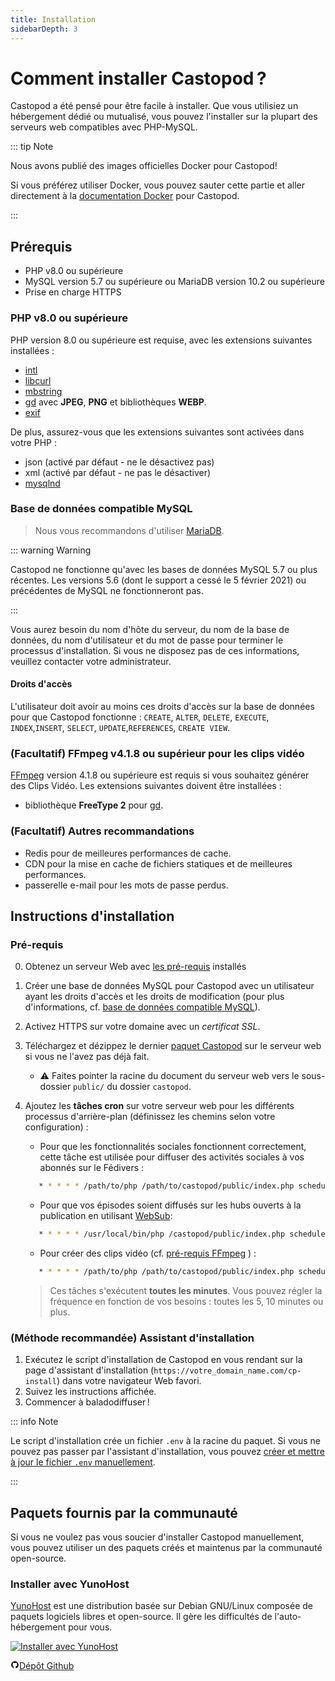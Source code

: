 ```yaml
---
title: Installation
sidebarDepth: 3
---
```


# Comment installer Castopod ?

Castopod a été pensé pour être facile à installer. Que vous utilisiez un
hébergement dédié ou mutualisé, vous pouvez l'installer sur la plupart des
serveurs web compatibles avec PHP-MySQL.

::: tip Note

Nous avons publié des images officielles Docker pour Castopod!

Si vous préférez utiliser Docker, vous pouvez sauter cette partie et aller
directement à la [documentation Docker](./docker.md) pour Castopod.

:::

## Prérequis

- PHP v8.0 ou supérieure
- MySQL version 5.7 ou supérieure ou MariaDB version 10.2 ou supérieure
- Prise en charge HTTPS

### PHP v8.0 ou supérieure

PHP version 8.0 ou supérieure est requise, avec les extensions suivantes
installées :

- [intl](https://www.php.net/manual/fr/intl.requirements.php)
- [libcurl](https://www.php.net/manual/fr/curl.requirements.php)
- [mbstring](https://www.php.net/manual/fr/mbstring.installation.php)
- [gd](https://www.php.net/manual/en/image.installation.php) avec **JPEG**,
  **PNG** et bibliothèques **WEBP**.
- [exif](https://www.php.net/manual/fr/exif.installation.php)

De plus, assurez-vous que les extensions suivantes sont activées dans votre PHP
:

- json (activé par défaut - ne le désactivez pas)
- xml (activé par défaut - ne pas le désactiver)
- [mysqlnd](https://www.php.net/manual/fr/mysqlnd.install.php)

### Base de données compatible MySQL

> Nous vous recommandons d'utiliser [MariaDB](https://mariadb.org).

::: warning Warning

Castopod ne fonctionne qu'avec les bases de données MySQL 5.7 ou plus récentes.
Les versions 5.6 (dont le support a cessé le 5 février 2021) ou précédentes de
MySQL ne fonctionneront pas.

:::

Vous aurez besoin du nom d'hôte du serveur, du nom de la base de données, du nom
d'utilisateur et du mot de passe pour terminer le processus d'installation. Si
vous ne disposez pas de ces informations, veuillez contacter votre
administrateur.

#### Droits d'accès

L'utilisateur doit avoir au moins ces droits d'accès sur la base de données pour
que Castopod fonctionne : `CREATE`, `ALTER`, `DELETE`, `EXECUTE`,
`INDEX`,`INSERT`, `SELECT`, `UPDATE`,`REFERENCES`, `CREATE VIEW`.

### (Facultatif) FFmpeg v4.1.8 ou supérieur pour les clips vidéo

[FFmpeg](https://www.ffmpeg.org/) version 4.1.8 ou supérieure est requis si vous
souhaitez générer des Clips Vidéo. Les extensions suivantes doivent être
installées :

- bibliothèque **FreeType 2** pour
  [gd](https://www.php.net/manual/en/image.installation.php).

### (Facultatif) Autres recommandations

- Redis pour de meilleures performances de cache.
- CDN pour la mise en cache de fichiers statiques et de meilleures performances.
- passerelle e-mail pour les mots de passe perdus.

## Instructions d'installation

### Pré-requis

0. Obtenez un serveur Web avec [les pré-requis](#requirements) installés
1. Créer une base de données MySQL pour Castopod avec un utilisateur ayant les
   droits d'accès et les droits de modification (pour plus d'informations, cf.
   [base de données compatible MySQL](#mysql-compatible-database)).
2. Activez HTTPS sur votre domaine avec un _certificat SSL_.
3. Téléchargez et dézippez le dernier [paquet Castopod](https://castopod.org/)
   sur le serveur web si vous ne l'avez pas déjà fait.
   - ⚠️ Faites pointer la racine du document du serveur web vers le sous-dossier
     `public/` du dossier `castopod`.
4. Ajoutez les **tâches cron** sur votre serveur web pour les différents
   processus d'arrière-plan (définissez les chemins selon votre configuration) :

   - Pour que les fonctionnalités sociales fonctionnent correctement, cette
     tâche est utilisée pour diffuser des activités sociales à vos abonnés sur
     le Fédivers :

   ```bash
      * * * * * /path/to/php /path/to/castopod/public/index.php scheduled-activities
   ```

   - Pour que vos épisodes soient diffusés sur les hubs ouverts à la publication
     en utilisant [WebSub](https://en.wikipedia.org/wiki/WebSub):

   ```bash
      * * * * * /usr/local/bin/php /castopod/public/index.php scheduled-websub-publish
   ```

   - Pour créer des clips vidéo (cf.
     [pré-requis FFmpeg](#ffmpeg-v418-or-higher-for-video-clips) ) :

   ```bash
      * * * * * /path/to/php /path/to/castopod/public/index.php scheduled-video-clips
   ```

   > Ces tâches s'exécutent **toutes les minutes**. Vous pouvez régler la
   > fréquence en fonction de vos besoins : toutes les 5, 10 minutes ou plus.

### (Méthode recommandée) Assistant d'installation

1. Exécutez le script d'installation de Castopod en vous rendant sur la page
   d'assistant d'installation (`https://votre_domain_name.com/cp-install`) dans
   votre navigateur Web favori.
2. Suivez les instructions affichée.
3. Commencer à baladodiffuser !

::: info Note

Le script d'installation crée un fichier `.env` à la racine du paquet. Si vous
ne pouvez pas passer par l'assistant d'installation, vous pouvez
[créer et mettre à jour le fichier `.env` manuellement](#alternative-manual-configuration).

:::

## Paquets fournis par la communauté

Si vous ne voulez pas vous soucier d'installer Castopod manuellement, vous
pouvez utiliser un des paquets créés et maintenus par la communauté open-source.

### Installer avec YunoHost

[YunoHost](https://yunohost.org/) est une distribution basée sur Debian
GNU/Linux composée de paquets logiciels libres et open-source. Il gère les
difficultés de l'auto-hébergement pour vous.

<div class="flex flex-wrap items-center gap-4">

<a href="https://install-app.yunohost.org/?app=castopod" target="_blank" rel="noopener noreferrer">
   <img src="https://install-app.yunohost.org/install-with-yunohost.svg" alt="Installer avec YunoHost" class="align-middle" />
</a>

<a href="https://github.com/YunoHost-Apps/castopod_ynh" target="_blank" rel="noopener noreferrer" class="inline-flex items-center px-4 py-[.3rem] mx-auto font-semibold text-center text-black rounded-md gap-x-1 border-2 border-solid border-[#333] hover:no-underline hover:bg-gray-100"><svg
   xmlns="http://www.w3.org/2000/svg" viewBox="0 0 24 24" width="1em" height="1em"
   class="text-xl"><path fill="none" d="M0 0h24v24H0z"/><path d="M12 2A10 10 0 0 0 2 12a10 10 0 0 0 6.84 9.49c.5.09.69-.21.69-.48l-.02-1.86c-2.51.46-3.16-.61-3.36-1.18-.11-.28-.6-1.17-1.02-1.4-.35-.2-.85-.66-.02-.67.79-.01 1.35.72 1.54 1.02.9 1.52 2.34 1.1 2.91.83a2.1 2.1 0 0 1 .64-1.34c-2.22-.25-4.55-1.11-4.55-4.94A3.9 3.9 0 0 1 6.68 8.8a3.6 3.6 0 0 1 .1-2.65s.83-.27 2.75 1.02a9.28 9.28 0 0 1 2.5-.34c.85 0 1.7.12 2.5.34 1.9-1.3 2.75-1.02 2.75-1.02.54 1.37.2 2.4.1 2.65.63.7 1.02 1.58 1.02 2.68 0 3.84-2.34 4.7-4.56 4.94.36.31.67.91.67 1.85l-.01 2.75c0 .26.19.58.69.48A10.02 10.02 0 0 0 22 12 10 10 0 0 0 12 2z"/></svg>Dépôt
Github</a>

</div>
